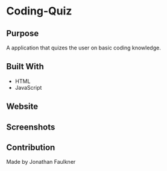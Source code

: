 # Coding-Quiz

## Purpose
A application that quizes the user on basic coding knowledge.

## Built With
* HTML
* JavaScript

## Website


## Screenshots


## Contribution
Made by Jonathan Faulkner